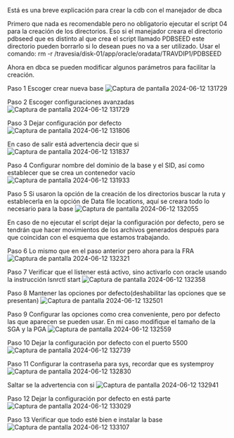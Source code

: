 Está es una breve explicación para crear la cdb con el manejador de dbca

Primero que nada es recomendable pero no obligatorio ejecutar el script 04 para la creación de los directorios.
Eso si el manejador creara el directorio pdbseed que es distinto al que crea el script llamado PDBSEED este directorio pueden borrarlo si lo desean pues no va a ser utilizado.
Usar el comando:
rm  -r /travesia/disk-01/app/oracle/oradata/TRAVDIP1/PDBSEED

Ahora en dbca se pueden modificar algunos parámetros para facilitar la creación.

Paso 1 Escoger crear nueva base
![Captura de pantalla 2024-06-12 131729](https://github.com/scriptgit/TravesiaVacacional/assets/38197638/8b009b07-e922-4cbc-9fd1-f6af136b348f)

Paso 2 Escoger configuraciones avanzadas
![Captura de pantalla 2024-06-12 131729](https://github.com/scriptgit/TravesiaVacacional/assets/38197638/88a5cc05-8a9b-4c6c-a3dd-310aedb62608)

Paso 3 Dejar configuración por defecto
![Captura de pantalla 2024-06-12 131806](https://github.com/scriptgit/TravesiaVacacional/assets/38197638/7938eeed-9fec-40da-85fc-cef487483ca3)

En caso de salir está advertencia decir que si
![Captura de pantalla 2024-06-12 131837](https://github.com/scriptgit/TravesiaVacacional/assets/38197638/0a8617e0-da8f-42d2-854c-7dcb4230b0c4)

Paso 4 Configurar nombre del dominio de la base y el SID, así como establecer que se crea un contenedor vacío
![Captura de pantalla 2024-06-12 131933](https://github.com/scriptgit/TravesiaVacacional/assets/38197638/cceed0f5-f985-4b8c-bf00-3b6ca653e646)

Paso 5 Si usaron la opción de la creación de los directorios buscar la ruta y establecerla en la opción de Data file locations, aquí se creara todo lo necesario para la base
![Captura de pantalla 2024-06-12 132055](https://github.com/scriptgit/TravesiaVacacional/assets/38197638/f3ed670b-377f-49fa-a27a-a7589b45952f)

En caso de no ejecutar el script dejar la configuración por defecto, pero se tendrán que hacer movimientos de los archivos generados después para que coincidan con el esquema que estamos trabajando.

Paso 6 Lo mismo que en el paso anterior pero ahora para la FRA
![Captura de pantalla 2024-06-12 132321](https://github.com/scriptgit/TravesiaVacacional/assets/38197638/cddccad3-31fe-4d31-a2f2-eea8a93608de)

Paso 7 Verificar que el listener está activo, sino activarlo con oracle usando la instrucción
lsnrctl start
![Captura de pantalla 2024-06-12 132358](https://github.com/scriptgit/TravesiaVacacional/assets/38197638/95dd1709-f7e7-4cac-b180-a05229c0c8e4)

Paso 8 Mantener las opciones por defecto(deshabilitar las opciones que se presentan)
![Captura de pantalla 2024-06-12 132501](https://github.com/scriptgit/TravesiaVacacional/assets/38197638/0ca1a332-4ead-4740-9347-3e8a13c0eeaa)

Paso 9 Configurar las opciones como crea conveniente, pero por defecto las que aparecen se pueden usar. En mi caso modifique el tamaño de la SGA y la PGA
![Captura de pantalla 2024-06-12 132559](https://github.com/scriptgit/TravesiaVacacional/assets/38197638/f6ad1f4f-b322-43c4-8e02-f9cc3107c5bc)

Paso 10 Dejar la configuración por defecto con el puerto 5500
![Captura de pantalla 2024-06-12 132739](https://github.com/scriptgit/TravesiaVacacional/assets/38197638/c12e4db4-f602-4571-8fd6-d07cef455e7b)

Paso 11 Configurar la contraseña para sys, recordar que es systemproy
![Captura de pantalla 2024-06-12 132830](https://github.com/scriptgit/TravesiaVacacional/assets/38197638/26550e6a-bcb6-45a8-9d32-1f833013abe2)

Saltar se la advertencia con si
![Captura de pantalla 2024-06-12 132941](https://github.com/scriptgit/TravesiaVacacional/assets/38197638/e23fa40b-ebb8-4478-8863-d62655a0961b)

Paso 12 Dejar la configuración por defecto en está parte
![Captura de pantalla 2024-06-12 133029](https://github.com/scriptgit/TravesiaVacacional/assets/38197638/84ac0092-be2d-45cf-b773-88af67df4c72)

Paso 13 Verificar que todo esté bien e instalar la base 
![Captura de pantalla 2024-06-12 133107](https://github.com/scriptgit/TravesiaVacacional/assets/38197638/338440d8-4844-4040-941f-8ed8343797c1)
